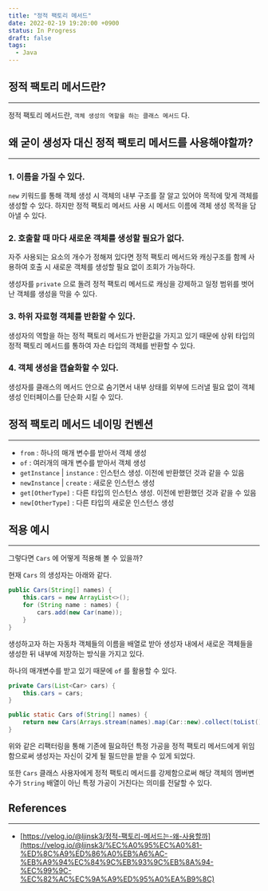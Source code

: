```yaml
---
title: "정적 팩토리 메서드"
date: 2022-02-19 19:20:00 +0900
status: In Progress
draft: false
tags:
  - Java
---
```

## 정적 팩토리 메서드란?
---
정적 팩토리 메서드란, `객체 생성의 역할을 하는 클래스 메서드` 다.

## 왜 굳이 생성자 대신 정적 팩토리 메서드를 사용해야할까?
---
### 1. 이름을 가질 수 있다.

`new` 키워드를 통해 객체 생성 시 객체의 내부 구조를 잘 알고 있어야 목적에 맞게 객체를 생성할 수 있다. 하지만 정적 팩토리 메서드 사용 시 메서드 이름에 객체 생성 목적을 담아낼 수 있다.

### 2. 호출할 때 마다 새로운 객체를 생성할 필요가 없다.

자주 사용되는 요소의 개수가 정해져 있다면 정적 팩토리 메서드와 캐싱구조를 함께 사용하여 호출 시 새로운 객체를 생성할 필요 없이 조회가 가능하다.

생성자를 `private` 으로 돌려 정적 팩토리 메서드로 캐싱을 강제하고 일정 범위를 벗어난 객체를 생성을 막을 수 있다.

### 3. 하위 자료형 객체를 반환할 수 있다.

생성자의 역할을 하는 정적 팩토리 메서드가 반환값을 가지고 있기 때문에 상위 타입의 정적 팩토리 메서드를 통하여 자손 타입의 객체를 반환할 수 있다.

### 4. 객체 생성을 캡슐화할 수 있다.

생성자를 클래스의 메서드 안으로 숨기면서 내부 상태를 외부에 드러낼 필요 없이 객체 생성 인터페이스를 단순화 시킬 수 있다.

## 정적 팩토리 메서드 네이밍 컨벤션
---
- `from` : 하나의 매개 변수를 받아서 객체 생성
- `of` : 여러개의 매개 변수를 받아서 객체 생성
- `getInstance` | `instance` : 인스턴스 생성. 이전에 반환했던 것과 같을 수 있음
- `newInstance` | `create` : 새로운 인스턴스 생성
- `get[OtherType]` : 다른 타입의 인스턴스 생성. 이전에 반환했던 것과 같을 수 있음
- `new[OtherType]` : 다른 타입의 새로운 인스턴스 생성

## 적용 예시
---
그렇다면 `Cars` 에 어떻게 적용해 볼 수 있을까?

현재 `Cars` 의 생성자는 아래와 같다.

```java
public Cars(String[] names) {
    this.cars = new ArrayList<>();
    for (String name : names) {
        cars.add(new Car(name));
    }
}
```

생성하고자 하는 자동차 객체들의 이름을 배열로 받아 생성자 내에서 새로운 객체들을 생성한 뒤 내부에 저장하는 방식을 가지고 있다.

하나의 매개변수를 받고 있기 때문에 `of` 를 활용할 수 있다.

```java
private Cars(List<Car> cars) {
    this.cars = cars;
}

public static Cars of(String[] names) {
    return new Cars(Arrays.stream(names).map(Car::new).collect(toList()));
}
```

위와 같은 리팩터링을 통해 기존에 필요하던 특정 가공을 정적 팩토리 메서드에게 위임함으로써 생성자는 자신이 갖게 될 필드만을 받을 수 있게 되었다.

또한 `Cars` 클래스 사용자에게 정적 팩토리 메서드를 강제함으로써 해당 객체의 멤버변수가 `String` 배열이 아닌 특정 가공이 거친다는 의미를 전달할 수 있다.

## References
---
- [https://velog.io/@ljinsk3/정적-팩토리-메서드는-왜-사용할까](https://velog.io/@ljinsk3/%EC%A0%95%EC%A0%81-%ED%8C%A9%ED%86%A0%EB%A6%AC-%EB%A9%94%EC%84%9C%EB%93%9C%EB%8A%94-%EC%99%9C-%EC%82%AC%EC%9A%A9%ED%95%A0%EA%B9%8C)
